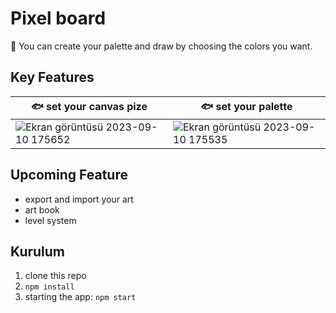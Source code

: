 # Pixel board

🎨 You can create your palette and draw by choosing the colors you want.

## Key Features


| 🐟 set your canvas pize                                                                      |🐟 set your palette                                                                      |
| ----------------------------------------------------------------------------------- | ------------------------------------------------------------------------------------- |
| ![Ekran görüntüsü 2023-09-10 175652](https://github.com/kadir-akar/pixel-board/assets/73611059/1762e177-1e5e-4e43-922a-852955f32d48)| ![Ekran görüntüsü 2023-09-10 175535](https://github.com/kadir-akar/pixel-board/assets/73611059/9283d39d-cc68-4d03-9f13-c9c6cbc66fba)|



## Upcoming Feature

- export and import your art
- art book
- level system

## Kurulum
1. clone this repo
2. `npm install`
3. starting the app: `npm start`
